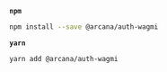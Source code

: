 **`npm`**

```bash
npm install --save @arcana/auth-wagmi
```

**`yarn`**

```bash
yarn add @arcana/auth-wagmi
```

